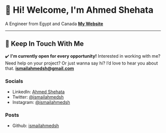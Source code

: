 
# 👋 Hi! Welcome, I'm Ahmed Shehata
A Engineer from Egypt and Canada
[**My Website**](http://ismailahmedsh.github.io/portofolio/index.html)

---
## 💌 Keep In Touch With Me

✔️ **I'm currently open for every opportunity!**
Interested in working with me? Need help on your project? Or just wanna say hi? I’d love to hear you about that.
**ismailahmedsh@gmail.com**

### Socials
- LinkedIn: [Ahmed Shehata](http://linkedin.com/in/ahmedismailshehata)
- Twitter: [@ismailahmedsh](http://twitter.com/ahmed_issh)
- Instagram: [@ismailahmedsh](http://instagram.com/ahmed_issh)

### Posts
- Github: [ismailahmedsh](http://github.com/ismailahmedsh)

